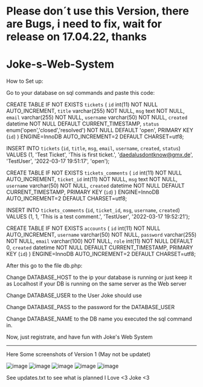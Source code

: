 # Please don´t use this Version, there are Bugs, i need to fix, wait for release on 17.04.22, thanks

# Joke-s-Web-System


How to Set up:

Go to your database on sql commands and paste this code:


CREATE TABLE IF NOT EXISTS `tickets` (
	`id` int(11) NOT NULL AUTO_INCREMENT,
	`title` varchar(255) NOT NULL,
	`msg` text NOT NULL,
	`email` varchar(255) NOT NULL,
    `username` varchar(50) NOT NULL,
	`created` datetime NOT NULL DEFAULT CURRENT_TIMESTAMP,
	`status` enum('open','closed','resolved') NOT NULL DEFAULT 'open',
	PRIMARY KEY (`id`)
) ENGINE=InnoDB AUTO_INCREMENT=2 DEFAULT CHARSET=utf8;

INSERT INTO `tickets` (`id`, `title`, `msg`, `email`, `username`, `created`, `status`) VALUES (1, 'Test Ticket', 'This is first ticket.', 'daedalusdontknow@gmx.de', 'TestUser', '2022-03-17 19:51:17', 'open');

CREATE TABLE IF NOT EXISTS `tickets_comments` (
	`id` int(11) NOT NULL AUTO_INCREMENT,
	`ticket_id` int(11) NOT NULL,
	`msg` text NOT NULL,
    `username` varchar(50) NOT NULL,
	`created` datetime NOT NULL DEFAULT CURRENT_TIMESTAMP,
	PRIMARY KEY (`id`)
) ENGINE=InnoDB AUTO_INCREMENT=2 DEFAULT CHARSET=utf8;

INSERT INTO `tickets_comments` (`id`, `ticket_id`, `msg`, `username`, `created`) VALUES (1, 1, 'This is a test comment.', 'TestUser', '2022-03-17 19:52:21');

CREATE TABLE IF NOT EXISTS `accounts` (
	`id` int(11) NOT NULL AUTO_INCREMENT,
  	`username` varchar(50) NOT NULL,
  	`password` varchar(255) NOT NULL,
  	`email` varchar(100) NOT NULL,
	`role` int(11) NOT NULL DEFAULT 0,
	`created` datetime NOT NULL DEFAULT CURRENT_TIMESTAMP,
    PRIMARY KEY (`id`)
) ENGINE=InnoDB AUTO_INCREMENT=2 DEFAULT CHARSET=utf8;


After this go to the file db.php:

Change DATABASE_HOST to the ip your database is running or just keep it as Localhost if your DB is running on the same server as the Web server

Change DATABASE_USER to the User Joke should use

Change DATABASE_PASS to the password for the DATABASE_USER

Change DATABASE_NAME to the DB name you executed the sql command in.

Now, just registrate, and have fun with Joke's Web System

-----------------------------------------------------------------------------------------------------------------------------------------------------------------------

Here Some screenshots of Version 1 (May not be updatet)


![image](https://user-images.githubusercontent.com/101858241/159173668-bf301c54-0f00-4968-8262-15199441bb6f.png)
![image](https://user-images.githubusercontent.com/101858241/159173682-7e8a8006-8979-417a-8d26-a68f55d887da.png)
![image](https://user-images.githubusercontent.com/101858241/159173697-917b4c1b-52fa-4902-a460-5e0714fdbd16.png)
![image](https://user-images.githubusercontent.com/101858241/159341693-b17aaba5-8a5f-433e-ac4f-b9c0262ac600.png)
![image](https://user-images.githubusercontent.com/101858241/159173832-e698a237-1ac7-4473-876b-bdf837b35c9f.png)


See updates.txt to see what is planned
I Love <3 Joke <3
